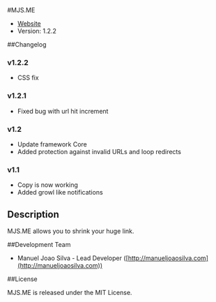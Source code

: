 #MJS.ME

* [Website](http://mjs.me/)
* Version: 1.2.2

##Changelog

### v1.2.2
* CSS fix

### v1.2.1
* Fixed bug with url hit increment

### v1.2
* Update framework Core
* Added protection against invalid URLs and loop redirects

### v1.1
* Copy is now working
* Added growl like notifications

## Description

MJS.ME allows you to shrink your huge link.

##Development Team

* Manuel Joao Silva - Lead Developer ([http://manueljoaosilva.com](http://manueljoaosilva.com))

##License

MJS.ME is released under the MIT License.
